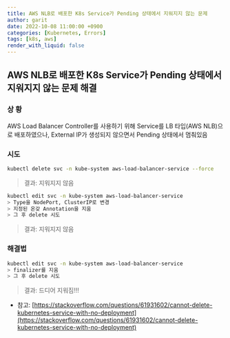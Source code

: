```yaml
---
title: AWS NLB로 배포한 K8s Service가 Pending 상태에서 지워지지 않는 문제
author: garit
date: 2022-10-08 11:00:00 +0900
categories: [Kubernetes, Errors]
tags: [k8s, aws]
render_with_liquid: false
---
```


## AWS NLB로 배포한 K8s Service가 Pending 상태에서 지워지지 않는 문제 해결 

### 상 황

AWS Load Balancer Controller를 사용하기 위해 Service를 LB 타입(AWS NLB)으로 배포하였으나, External IP가 생성되지 않으면서 Pending 상태에서 멈춰있음

### 시도

```bash
kubectl delete svc -n kube-system aws-load-balancer-service --force
```
> 결과: 지워지지 않음

```bash
kubectl edit svc -n kube-system aws-load-balancer-service
> Type을 NodePort, ClusterIP로 변경
> 지정된 온갖 Annotation을 지움
> 그 후 delete 시도
```
> 결과: 지워지지 않음


### 해결법

```bash
kubectl edit svc -n kube-system aws-load-balancer-service
> finalizer를 지움
> 그 후 delete 시도
```
> 결과: 드디어 지워짐!!!      


- 참고: [https://stackoverflow.com/questions/61931602/cannot-delete-kubernetes-service-with-no-deployment](https://stackoverflow.com/questions/61931602/cannot-delete-kubernetes-service-with-no-deployment)
